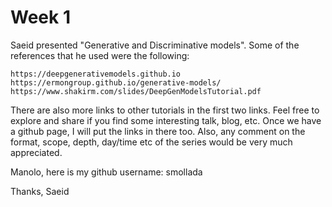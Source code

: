 
# Week 1

Saeid presented "Generative and Discriminative models". Some of the references that he used were the following:
 
    https://deepgenerativemodels.github.io
    https://ermongroup.github.io/generative-models/
    https://www.shakirm.com/slides/DeepGenModelsTutorial.pdf

 
There are also more links to other tutorials in the first two links. Feel free to explore and share if you find some interesting talk, blog, etc. Once we have a github page, I will put the links in there too. Also, any comment on the format, scope, depth, day/time etc of the series would be very much appreciated.
 
Manolo, here is my github username: smollada
 
Thanks,
Saeid